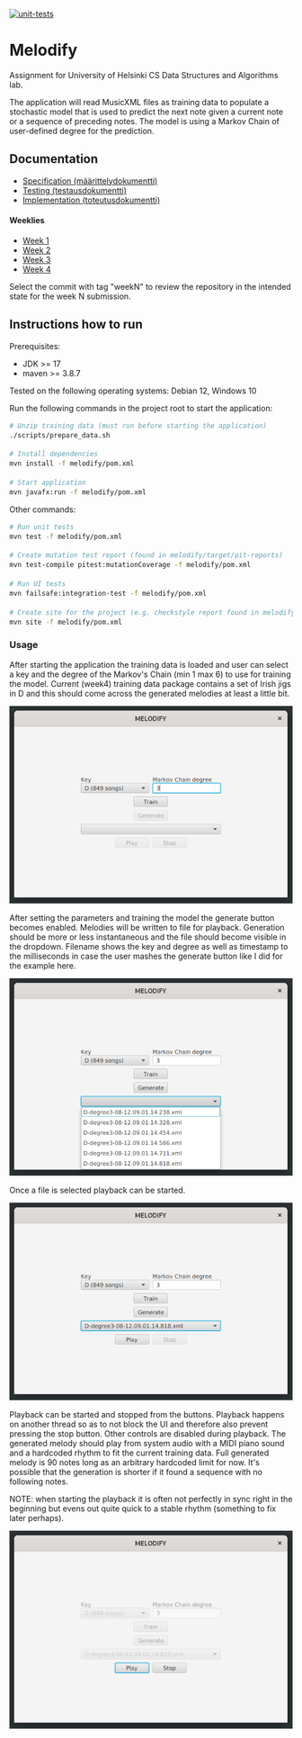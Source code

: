 [![unit-tests](https://github.com/JHNUL/TiraLabra2023/actions/workflows/run_unit_tests.yaml/badge.svg)](https://github.com/JHNUL/TiraLabra2023/actions/workflows/run_unit_tests.yaml)

# Melodify

Assignment for University of Helsinki CS Data Structures and Algorithms lab.

The application will read MusicXML files as training data to populate a stochastic model that is used to predict the next note given a current note or a sequence of preceding notes. The model is using a Markov Chain of user-defined degree for the prediction.

## Documentation

- [Specification (määrittelydokumentti)](/docs/specifications.md)
- [Testing (testausdokumentti)](/docs/testing.md)
- [Implementation (toteutusdokumentti)](/docs/implementation.md)

#### Weeklies

- [Week 1](/docs/weeklies/week1.md)
- [Week 2](/docs/weeklies/week2.md)
- [Week 3](/docs/weeklies/week3.md)
- [Week 4](/docs/weeklies/week4.md)

Select the commit with tag "weekN" to review the repository in the intended state for the week N submission.


## Instructions how to run

Prerequisites:
- JDK >= 17
- maven >= 3.8.7

Tested on the following operating systems: Debian 12, Windows 10

Run the following commands in the project root to start the application:
```sh
# Unzip training data (must run before starting the application)
./scripts/prepare_data.sh

# Install dependencies
mvn install -f melodify/pom.xml

# Start application
mvn javafx:run -f melodify/pom.xml
```

Other commands:
```sh
# Run unit tests
mvn test -f melodify/pom.xml

# Create mutation test report (found in melodify/target/pit-reports)
mvn test-compile pitest:mutationCoverage -f melodify/pom.xml

# Run UI tests
mvn failsafe:integration-test -f melodify/pom.xml

# Create site for the project (e.g. checkstyle report found in melodify/target/site)
mvn site -f melodify/pom.xml
```

### Usage

After starting the application the training data is loaded and user can select a key and the degree of the Markov's Chain (min 1 max 6) to use for training the model. Current (week4) training data package contains a set of Irish jigs in D and this should come across the generated melodies at least a little bit.

![training](/docs/images/howto_train.png)

After setting the parameters and training the model the generate button becomes enabled. Melodies will be written to file for playback. Generation should be more or less instantaneous and the file should become visible in the dropdown. Filename shows the key and degree as well as timestamp to the milliseconds in case the user mashes the generate button like I did for the example here.

![generating](/docs/images/howto_generate.png)

Once a file is selected playback can be started.

![playback](/docs/images/howto_playback.png)

Playback can be started and stopped from the buttons. Playback happens on another thread so as to not block the UI and therefore also prevent pressing the stop button. Other controls are disabled during playback. The generated melody should play from system audio with a MIDI piano sound and a hardcoded rhythm to fit the current training data. Full generated melody is 90 notes long as an arbitrary hardcoded limit for now. It's possible that the generation is shorter if it found a sequence with no following notes.

NOTE: when starting the playback it is often not perfectly in sync right in the beginning but evens out quite quick to a stable rhythm (something to fix later perhaps).

![stop](/docs/images/howto_stop.png)